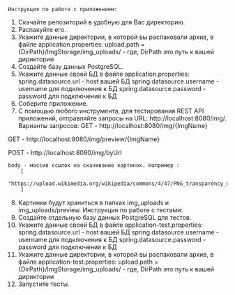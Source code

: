 	Инструкция по работе с приложением:
1. Скачайте репозиторий в удобную для Вас директорию. 
2. Распакуйте его.
3. Укажите данные директории, в которой вы распаковали архив, в файле application.properties:
upload.path = {DirPath}/ImgStorage/img_uploads/ - где, DirPath это путь к вашей дириктории
4. Создайте базу данных PostgreSQL.
5. Укажите данные своей БД в файле application.properties:
spring.datasource.url - host вашей БД
spring.datasource.username - username для подключения к БД
spring.datasource.password - password для подключения к БД
6. Соберите приложение.
7. С помощью любого инструмента, для тестирования REST API приложений, отправляйте запросы на URL: http://localhost:8080/img/.
Варианты запросов: 
GET - http://localhost:8080/img/{ImgName}

GET - http://localhost:8080/img/preview/{ImgName}

POST - http://localhost:8080/img/byUrl 

	body - массив ссылок на скачивание картинок. Например : 
		[
			"https://upload.wikimedia.org/wikipedia/commons/4/47/PNG_transparency_demonstration_1.png"
		]
		
8. Картинки будут храниться в папках img_uploads и img_uploads/preview.
	Инструкция по работе с тестами:
1. Создайте отдельную базу данных PostgreSQL для тестов.
2. Укажите данные своей БД в файле application-test.properties:
spring.datasource.url - host вашей БД
spring.datasource.username - username для подключения к БД
spring.datasource.password - password для подключения к БД
3. Укажите данные директории, в которой вы распаковали архив, в файле application-test.properties:
upload.path = {DirPath}/ImgStorage/img_uploads/ - где, DirPath это путь к вашей дириктории
4. Запустите тесты.
